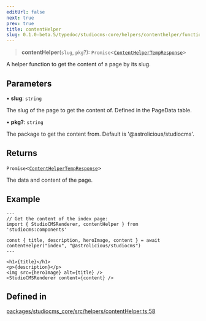```yaml
---
editUrl: false
next: true
prev: true
title: contentHelper
slug: 0.1.0-beta.5/typedoc/studiocms-core/helpers/contenthelper/functions/contenthelper
---
```


> **contentHelper**(`slug`, `pkg`?): `Promise`\<[`ContentHelperTempResponse`](/0.1.0-beta.5/typedoc/studiocms-core/helpers/contenthelper/type-aliases/contenthelpertempresponse/)>

A helper function to get the content of a page by its slug.

## Parameters

• **slug**: `string`

The slug of the page to get the content of. Defined in the PageData table.

• **pkg?**: `string`

The package to get the content from. Default is '@astrolicious/studiocms'.

## Returns

`Promise`\<[`ContentHelperTempResponse`](/0.1.0-beta.5/typedoc/studiocms-core/helpers/contenthelper/type-aliases/contenthelpertempresponse/)>

The data and content of the page.

## Example

```astro
---
// Get the content of the index page:
import { StudioCMSRenderer, contentHelper } from 'studiocms:components'

const { title, description, heroImage, content } = await contentHelper("index", "@astrolicious/studiocms")
---

<h1>{title}</h1>
<p>{description}</p>
<img src={heroImage} alt={title} />
<StudioCMSRenderer content={content} />

```

## Defined in

[packages/studiocms\_core/src/helpers/contentHelper.ts:58](https://github.com/astrolicious/studiocms/tree/main/packages/studiocms_core/src/helpers/contentHelper.ts#L58)
